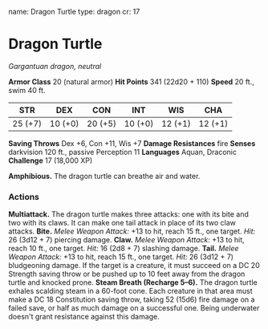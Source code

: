 name: Dragon Turtle
type: dragon
cr: 17

# Dragon Turtle
_Gargantuan dragon, neutral_

**Armor Class** 20 (natural armor)
**Hit Points** 341 (22d20 + 110)
**Speed** 20 ft., swim 40 ft.

| STR     | DEX     | CON     | INT     | WIS     | CHA     |
|---------|---------|---------|---------|---------|---------|
| 25 (+7) | 10 (+0) | 20 (+5) | 10 (+0) | 12 (+1) | 12 (+1) |

**Saving Throws** Dex +6, Con +11, Wis +7
**Damage Resistances** fire
**Senses** darkvision 120 ft., passive Perception 11
**Languages** Aquan, Draconic
**Challenge** 17 (18,000 XP)

**Amphibious.** The dragon turtle can breathe air and water.

### Actions
**Multiattack.** The dragon turtle makes three attacks: one with its bite and two with its claws. It can make one tail attack in place of its two claw attacks.
**Bite.** _Melee Weapon Attack:_ +13 to hit, reach 15 ft., one target. _Hit:_ 26 (3d12 + 7) piercing damage.
**Claw.** _Melee Weapon Attack:_ +13 to hit, reach 10 ft., one target. _Hit:_ 16 (2d8 + 7) slashing damage.
**Tail.** _Melee Weapon Attack:_ +13 to hit, reach 15 ft., one target. _Hit:_ 26 (3d12 + 7) bludgeoning damage. If the target is a creature, it must succeed on a DC 20 Strength saving throw or be pushed up to 10 feet away from the dragon turtle and knocked prone.
**Steam Breath (Recharge 5–6).** The dragon turtle exhales scalding steam in a 60-foot cone. Each creature in that area must make a DC 18 Constitution saving throw, taking 52 (15d6) fire damage on a failed save, or half as much damage on a successful one. Being underwater doesn't grant resistance against this damage.
